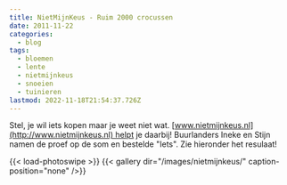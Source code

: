 ```yaml
---
title: NietMijnKeus - Ruim 2000 crocussen
date: 2011-11-22
categories:
  - blog
tags:
  - bloemen
  - lente
  - nietmijnkeus
  - snoeien
  - tuinieren
lastmod: 2022-11-18T21:54:37.726Z
---
```


Stel, je wil iets kopen maar je weet niet wat. [www.nietmijnkeus.nl](http://www.nietmijnkeus.nl) helpt je daarbij! Buurlanders Ineke en Stijn namen de proef op de som en bestelde "Iets". Zie hieronder het resulaat!<!--more-->

{{< load-photoswipe >}}
{{< gallery dir="/images/nietmijnkeus/" caption-position="none" />}}

